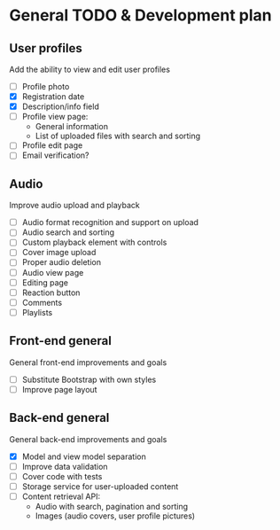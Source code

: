 # General TODO & Development plan

## User profiles

Add the ability to view and edit user profiles

- [ ] Profile photo
- [x] Registration date
- [x] Description/info field
- [ ] Profile view page:
    * General information
    * List of uploaded files with search and sorting
- [ ] Profile edit page
- [ ] Email verification?

## Audio

Improve audio upload and playback

- [ ] Audio format recognition and support on upload
- [ ] Audio search and sorting
- [ ] Custom playback element with controls
- [ ] Cover image upload
- [ ] Proper audio deletion
- [ ] Audio view page
- [ ] Editing page
- [ ] Reaction  button
- [ ] Comments
- [ ] Playlists

## Front-end general

General front-end improvements and goals

- [ ] Substitute Bootstrap with own styles
- [ ] Improve page layout

## Back-end general

General back-end improvements and goals

- [x] Model and view model separation
- [ ] Improve data validation
- [ ] Cover code with tests
- [ ] Storage service for user-uploaded content
- [ ] Content retrieval API:
    * Audio with search, pagination and sorting
    * Images (audio covers, user profile pictures)

